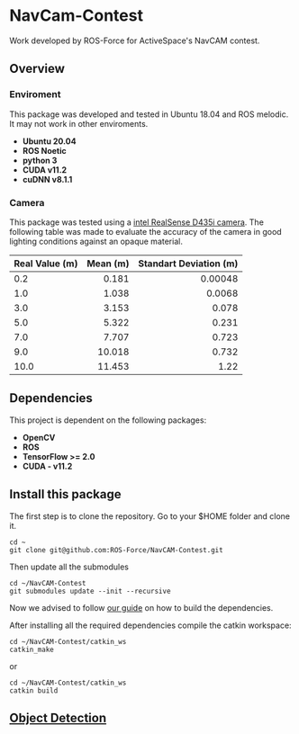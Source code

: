 # NavCam-Contest

Work developed by ROS-Force for ActiveSpace's NavCAM contest.

## Overview

### Enviroment

This package was developed and tested in Ubuntu 18.04 and ROS melodic. It may not work in other enviroments.

- **Ubuntu 20.04**
- **ROS Noetic**
- **python 3**
- **CUDA v11.2**
- **cuDNN v8.1.1**

### Camera

This package was tested using a [intel RealSense D435i camera](https://www.intelrealsense.com/depth-camera-d435i/).
The following table was made to evaluate the accuracy of the camera in good lighting conditions against an opaque material.

| Real Value (m) | Mean (m) | Standart Deviation (m) |
| -------------- | -------: | ---------------------: |
| 0.2            |    0.181 |                0.00048 |
| 1.0            |    1.038 |                 0.0068 |
| 3.0            |    3.153 |                  0.078 |
| 5.0            |    5.322 |                  0.231 |
| 7.0            |    7.707 |                  0.723 |
| 9.0            |   10.018 |                  0.732 |
| 10.0           |   11.453 |                   1.22 |

## Dependencies

This project is dependent on the following packages:

- **OpenCV**
- **ROS**
- **TensorFlow >= 2.0**
- **CUDA - v11.2**


## Install this package

The first step is to clone the repository. Go to your $HOME folder and clone it.

    cd ~
    git clone git@github.com:ROS-Force/NavCAM-Contest.git

Then update all the submodules

    cd ~/NavCAM-Contest
    git submodules update --init --recursive

Now we advised to follow [our guide](https://github.com/ROS-Force/NavCAM-Contest/tree/main/installation) on how to build the dependencies.

After installing all the required dependencies compile the catkin workspace:
    
    cd ~/NavCAM-Contest/catkin_ws
    catkin_make
or

    cd ~/NavCAM-Contest/catkin_ws
    catkin build

## [Object Detection](https://github.com/ROS-Force/NavCAM-Contest/tree/main/catkin_ws/src/object_detection)
